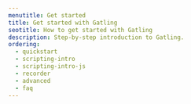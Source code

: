 ```yaml
---
menutitle: Get started
title: Get started with Gatling
seotitle: How to get started with Gatling
description: Step-by-step introduction to Gatling.
ordering:
  - quickstart
  - scripting-intro
  - scripting-intro-js
  - recorder
  - advanced
  - faq
---
```

